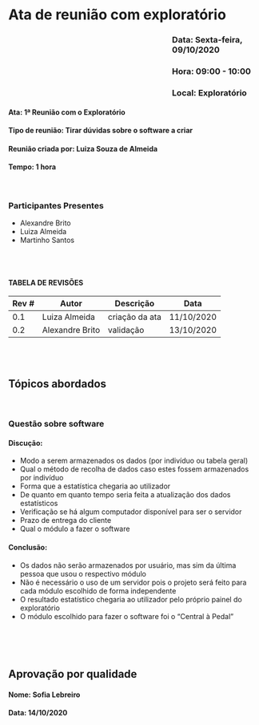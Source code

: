 
# Ata de reunião com exploratório

### <p style='padding-left:65%'> <b>Data:</b> Sexta-feira, 09/10/2020 <insert date_dime></p>
### <p style='padding-left:65%'> <b>Hora:</b> 09:00 - 10:00 <insert date_dime></p>
### <p style='padding-left:65%'> <b>Local:</b> Exploratório <insert date_dime></p>

#### <b> Ata:</b> 1ª Reunião com o Exploratório
#### <b> Tipo de reunião:</b> Tirar dúvidas sobre o software a criar
#### <b> Reunião criada por:</b> Luiza Souza de Almeida
#### <b> Tempo:</b> 1 hora

</br>

### <b>Participantes Presentes</b>
* Alexandre Brito
* Luiza Almeida
* Martinho Santos


<br/>
<br/>

#### TABELA DE REVISÕES
Rev # | Autor|  Descrição | Data
--- | --- | --- | ---
0.1 | Luiza Almeida | criação da ata | 11/10/2020
0.2 | Alexandre Brito | validação | 13/10/2020

<br/>
<br/>

## <b> Tópicos abordados </b>

<br/>

###  Questão sobre software
#### Discução:
* Modo a serem armazenados os dados (por indivíduo ou tabela geral)
* Qual o método de recolha de dados caso estes fossem armazenados por indivíduo
* Forma que a estatística chegaria ao utilizador
* De quanto em quanto tempo seria feita a atualização dos dados estatísticos
* Verificação se há algum computador disponível para ser o servidor
* Prazo de entrega do cliente
* Qual o módulo a fazer o software
#### Conclusão:
* Os dados não serão armazenados por usuário, mas sim da última pessoa que usou o respectivo módulo
* Não é necessário o uso de um servidor pois o projeto será feito para cada módulo escolhido de forma independente
* O resultado estatístico chegaria ao utilizador pelo próprio painel do exploratório
* O módulo escolhido para fazer o software foi o “Central à Pedal”

<br/>

<br/> 
<br/>


## Aprovação por qualidade
#### <b> Nome:</b> Sofia Lebreiro
#### <b> Data:</b> 14/10/2020

